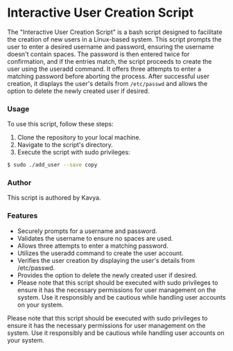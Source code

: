 # Interactive User Creation Script

The "Interactive User Creation Script" is a bash script designed to facilitate the creation of new users in a Linux-based system. This script prompts the user to enter a desired username and password, ensuring the username doesn't contain spaces. The password is then entered twice for confirmation, and if the entries match, the script proceeds to create the user using the useradd command. It offers three attempts to enter a matching password before aborting the process. After successful user creation, it displays the user's details from ```/etc/passwd``` and allows the option to delete the newly created user if desired.

### Usage
To use this script, follow these steps:

1. Clone the repository to your local machine.
2. Navigate to the script's directory.
3. Execute the script with sudo privileges:

```sh
$ sudo ./add_user --save copy
```

### Author
This script is authored by Kavya.

### Features
- Securely prompts for a username and password.
- Validates the username to ensure no spaces are used.
- Allows three attempts to enter a matching password.
- Utilizes the useradd command to create the user account.
- Verifies the user creation by displaying the user's details from /etc/passwd.
- Provides the option to delete the newly created user if desired.
- Please note that this script should be executed with sudo privileges to ensure it has the necessary permissions for user management on the system. Use it responsibly and be cautious while handling user accounts on your system.

Please note that this script should be executed with sudo privileges to ensure it has the necessary permissions for user management on the system. Use it responsibly and be cautious while handling user accounts on your system.
